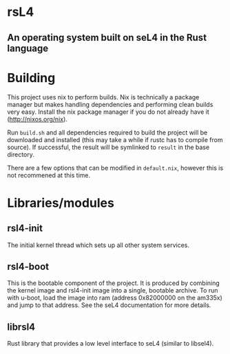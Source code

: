 # rsL4

## An operating system built on seL4 in the Rust language

# Building

This project uses nix to perform builds. Nix is technically a package manager
but makes handling dependencies and performing clean builds very easy. Install
the nix package manager if you do not already have it (http://nixos.org/nix).

Run `build.sh` and all dependencies required to build the project will be
downloaded and installed (this may take a while if rustc has to compile from
source). If successful, the result will be symlinked to `result` in the base
directory.

There are a few options that can be modified in `default.nix`, however this
is not recommened at this time.

# Libraries/modules

## rsl4-init

The initial kernel thread which sets up all other system services.

## rsl4-boot

This is the bootable component of the project. It is produced by combining the
kernel image and rsl4-init image into a single, bootable archive. To run with
u-boot, load the image into ram (address 0x82000000 on the am335x) and jump
to that address. See the seL4 documentation for more details.

## librsl4

Rust library that provides a low level interface to seL4 (similar to libsel4).

